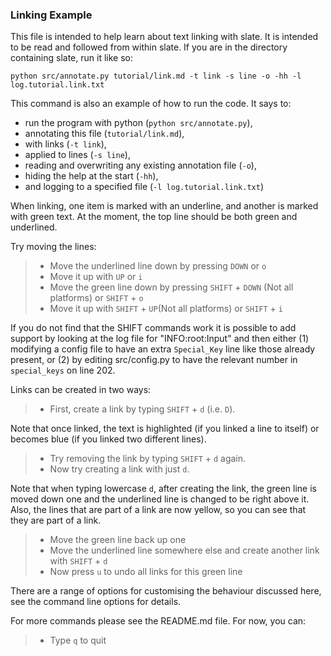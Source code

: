 ### Linking Example

This file is intended to help learn about text linking with slate. It is
intended to be read and followed from within slate. If you are in the directory
containing slate, run it like so:

```shell
python src/annotate.py tutorial/link.md -t link -s line -o -hh -l log.tutorial.link.txt
```

This command is also an example of how to run the code. It says to:

 - run the program with python (`python src/annotate.py`),
 - annotating this file (`tutorial/link.md`),
 - with links (`-t link`),
 - applied to lines (`-s line`),
 - reading and overwriting any existing annotation file (`-o`),
 - hiding the help at the start (`-hh`),
 - and logging to a specified file (`-l log.tutorial.link.txt`)

When linking, one item is marked with an underline, and another is marked with
green text. At the moment, the top line should be both green and underlined.

Try moving the lines:

  >- Move the underlined line down by pressing `DOWN` or `o`
  >- Move it up with `UP` or `i`
  >- Move the green line down by pressing `SHIFT` + `DOWN` (Not all platforms) or `SHIFT` + `o`
  >- Move it up with `SHIFT` + `UP`(Not all platforms) or `SHIFT` + `i`

If you do not find that the SHIFT commands work it is possible to add support
by looking at the log file for "INFO:root:Input" and then either (1) modifying
a config file to have an extra `Special_Key` line like those already present,
or (2) by editing src/config.py to have the relevant number in `special_keys`
on line 202.

Links can be created in two ways:

  >- First, create a link by typing `SHIFT` + `d` (i.e. `D`).

Note that once linked, the text is highlighted (if you linked a line to itself)
or becomes blue (if you linked two different lines).

  >- Try removing the link by typing `SHIFT` + `d` again.
  >- Now try creating a link with just `d`.

Note that when typing lowercase `d`, after creating the link, the green line is
moved down one and the underlined line is changed to be right above it. Also,
the lines that are part of a link are now yellow, so you can see that they are
part of a link.

  >- Move the green line back up one
  >- Move the underlined line somewhere else and create another link with `SHIFT` + `d`
  >- Now press `u` to undo all links for this green line

There are a range of options for customising the behaviour discussed here, see
the command line options for details.

For more commands please see the README.md file. For now, you can:

 >- Type `q` to quit

